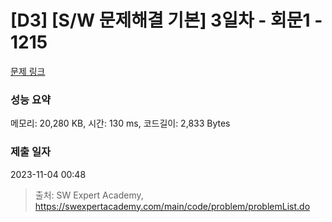 # [D3] [S/W 문제해결 기본] 3일차 - 회문1 - 1215 

[문제 링크](https://swexpertacademy.com/main/code/problem/problemDetail.do?contestProbId=AV14QpAaAAwCFAYi) 

### 성능 요약

메모리: 20,280 KB, 시간: 130 ms, 코드길이: 2,833 Bytes

### 제출 일자

2023-11-04 00:48



> 출처: SW Expert Academy, https://swexpertacademy.com/main/code/problem/problemList.do